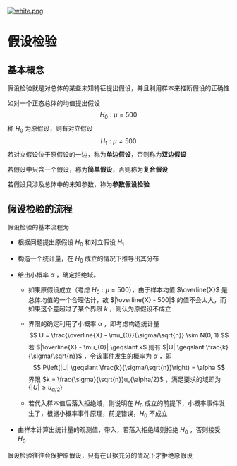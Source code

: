 [![white.png](https://i.loli.net/2019/04/11/5cae134487910.png)](https://github.com/i1123581321/NJU-open-resource)

# 假设检验

## 基本概念

假设检验就是对总体的某些未知特征提出假设，并且利用样本来推断假设的正确性

如对一个正态总体的均值提出假设
$$
H_{0}:\mu = 500
$$
称 $H_{0}$ 为原假设，则有对立假设
$$
H_{1}:\mu \neq 500
$$
若对立假设位于原假设的一边，称为**单边假设**，否则称为**双边假设**

若假设中只含一个假设，称为**简单假设**，否则称为**复合假设**

若假设只涉及总体中的未知参数，称为**参数假设检验**

## 假设检验的流程

假设检验的基本流程为

* 根据问题提出原假设 $H_{0}$ 和对立假设 $H_{1}$

* 构造一个统计量，在 $H_{0}$ 成立的情况下推导出其分布

* 给出小概率 $\alpha$ ，确定拒绝域。

  * 如果原假设成立（考虑 $H_{0}:\mu = 500$），由于样本均值 $\overline{X}$ 是总体均值的一个合理估计，故 $|\overline{X} - 500|$ 的值不会太大，而如果这个差超过了某个界限 $k$ ，则认为原假设不成立

  * 界限的确定利用了小概率 $\alpha$ ，即考虑构造统计量
    $$
    U = \frac{\overline{X} - \mu_{0}}{\sigma/\sqrt{n}} \sim N(0, 1)
    $$
    若 $|\overline{X} - \mu_{0}| \geqslant k$ 则有 $|U| \geqslant \frac{k}{\sigma/\sqrt{n}}$ ，令该事件发生的概率为 $\alpha$ ，即
    $$
    P\left(|U| \geqslant \frac{k}{\sigma/\sqrt{n}}\right) = \alpha
    $$
    界限 $k = \frac{\sigma}{\sqrt{n}}u_{\alpha/2}$ ，满足要求的域即为 $\{|U| \geqslant u_{\alpha/2} \}$

  * 若代入样本值后落入拒绝域，则说明在 $H_{0}$ 成立的前提下，小概率事件发生了，根据小概率事件原理，前提错误，$H_{0}$ 不成立

* 由样本计算出统计量的观测值，带入，若落入拒绝域则拒绝 $H_{0}$ ，否则接受 $H_{0}$

假设检验往往会保护原假设，只有在证据充分的情况下才拒绝原假设